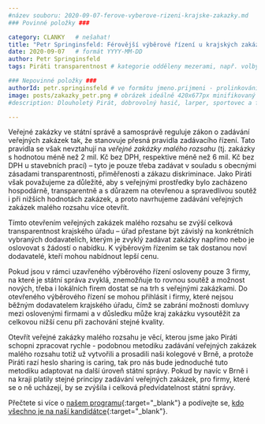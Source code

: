 ```yaml
---
#název souboru: 2020-09-07-ferove-vyberove-rizeni-krajske-zakazky.md
### Povinné položky ###

category: CLANKY   # nešahat!
title: "Petr Springinsfeld: Férovější výběrové řízení u krajských zakázek? Víme, jak na to" 
date: 2020-09-07   # formát YYYY-MM-DD
author: Petr Springinsfeld
tags: Piráti transparentnost # kategorie odděleny mezerami, např. volby zemědělství životní-prostředí piráti (viz https://jihomoravsky.pirati.cz/tags/)

### Nepovinné položky ###
authorId: petr.springinsfeld # ve formátu jmeno.prijmeni - prolinkování s profilem přes uid 
image: posts/zakazky_petr.png # obrázek ideálně 420x677px minifikovaný přes https://tinypng.com/
#description: Dlouholetý Pirát, dobrovolný hasič, larper, sportovec a fanda 3D tisku stojí v čele jihomoravské pirátské kandidátky. S čím vede Piráty na kraj?

---
```


Veřejné zakázky ve státní správě a samosprávě reguluje zákon o zadávání veřejných zakázek tak, že stanovuje přesná pravidla zadávacího řízení. Tato pravidla se však nevztahují na *veřejné zakázky malého rozsahu* (tj. zakázky s hodnotou méně než 2 mil. Kč bez DPH, respektive méně než 6 mil. Kč bez DPH u stavebních prací) – tyto je pouze třeba zadávat v souladu s obecnými zásadami transparentnosti, přiměřenosti a zákazu diskriminace. Jako Piráti však považujeme za důležité, aby s veřejnými prostředky bylo zacházeno hospodárně, transparentně a s důrazem na otevřenou a spravedlivou soutěž i při nižších hodnotách zakázek, a proto navrhujeme zadávání veřejných zakázek malého rozsahu více otevřít.

Tímto otevřením veřejných zakázek malého rozsahu se zvýší celková transparentnost krajského úřadu – úřad přestane být závislý na konkrétních vybraných dodavatelích, kterým je zvyklý zadávat zakázky napřímo nebo je oslovovat s žádostí o nabídku. K výběrovým řízením se tak dostanou noví dodavatelé, kteří mohou nabídnout lepší cenu.

Pokud jsou v rámci uzavřeného výběrového řízení osloveny pouze 3 firmy, na které je státní správa zvyklá, znemožňuje to rovnou soutěž a možnost nových, třeba i lokálních firem dostat se na trh s veřejnými zakázkami. Do otevřeného výběrového řízení se mohou přihlásit i firmy, které nejsou běžným dodavatelem krajského úřadu, čímž se zabrání možnosti domluvy mezi oslovenými firmami a v důsledku může kraj zakázku vysoutěžit za celkovou nižší cenu při zachování stejné kvality.

Otevřít veřejné zakázky malého rozsahu je věcí, kterou jsme jako Piráti schopni zpracovat rychle - podobnou metodiku zadávání veřejných zakázek malého rozsahu totiž už vytvořili a prosadili naši kolegové v Brně, a protože Piráti razí heslo sharing is caring, tak pro nás bude jednoduché tuto metodiku adaptovat na další úroveň státní správy. Pokud by navíc v Brně i na kraji platily stejné principy zadávání veřejných zakázek, pro firmy, které se o ně ucházejí, by se zvýšila i celková předvídatelnost státní správy.

Přečtete si více o [našem programu](https://jihomoravsky.pirati.cz/program/){:target="_blank"} a podívejte se, [kdo všechno je na naší kandidátce](https://jihomoravsky.pirati.cz/kandidatka/){:target="_blank"}.
